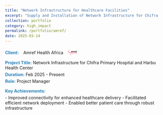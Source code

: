```yaml
---
title: "Network Infrastructure for Healthcare Facilities"
excerpt: "Supply and Installation of Network Infrastructure for Chifra Primary Hospital and Harbu Health Center."
collection: portfolio
category: high_impact
permalink: /portfolio/amref/
date: 2025-03-14
---
```


<div style="display: flex; align-items: center; gap: 15px; margin-bottom: 10px;">
    <div style="color:#2980b9; font-weight: bold;">Client:</div> 
    Amref Health Africa
    <img src="/images/logos/amref.png" alt="Amref Health Africa Logo" style="width: 30px; height: 30px; border-radius: 50%; object-fit: cover;">
</div>

<div style="margin-bottom: 5px;">
    <span style="color:#2980b9; font-weight: bold;">Project Title:</span> Network Infrastructure for Chifra Primary Hospital and Harbu Health Center
</div>

<div style="margin-bottom: 5px;">
    <span style="color:#2980b9; font-weight: bold;">Duration:</span> Feb 2025 - Present
</div>

<div style="margin-bottom: 15px;">
    <span style="color:#2980b9; font-weight: bold;">Role:</span> Project Manager
</div>

<div style="color:#2980b9; font-weight: bold; margin-bottom: 5px;">Key Achievements:</div>
- Improved connectivity for enhanced healthcare delivery
- Facilitated efficient network deployment
- Enabled better patient care through robust infrastructure